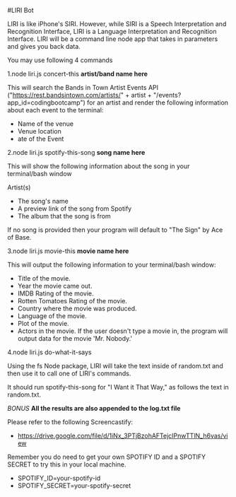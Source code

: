 #LIRI Bot

LIRI is like iPhone's SIRI. However, while SIRI is a Speech Interpretation and Recognition Interface, LIRI is a Language Interpretation and Recognition Interface. LIRI will be a command line node app that takes in parameters and gives you back data.

You may use following 4 commands

1.node liri.js concert-this **artist/band name here**

This will search the Bands in Town Artist Events API ("https://rest.bandsintown.com/artists/" + artist + "/events?app_id=codingbootcamp") for an artist and render the following information about each event to the terminal:

* Name of the venue
* Venue location
* ate of the Event 

2.node liri.js spotify-this-song **song name here**

This will show the following information about the song in your terminal/bash window

Artist(s)

* The song's name
* A preview link of the song from Spotify
* The album that the song is from

If no song is provided then your program will default to "The Sign" by Ace of Base.

3.node liri.js movie-this **movie name here**

This will output the following information to your terminal/bash window:

  * Title of the movie.
  * Year the movie came out.
  * IMDB Rating of the movie.
  * Rotten Tomatoes Rating of the movie.
  * Country where the movie was produced.
  * Language of the movie.
  * Plot of the movie.
  * Actors in the movie.
If the user doesn't type a movie in, the program will output data for the movie 'Mr. Nobody.'

4.node liri.js do-what-it-says

Using the fs Node package, LIRI will take the text inside of random.txt and then use it to call one of LIRI's commands.

It should run spotify-this-song for "I Want it That Way," as follows the text in random.txt.

*BONUS*
**All the results are also appended to the log.txt file**

Please refer to the following Screencastify:
* https://drive.google.com/file/d/1iNx_3PTjBzohAFTejcIPnwTTlN_h6vas/view

Remember you do need to get your own SPOTIFY ID and a SPOTIFY SECRET to try this in your local machine.
* SPOTIFY_ID=your-spotify-id
* SPOTIFY_SECRET=your-spotify-secret


